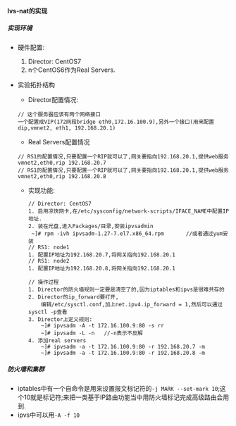 #### lvs-nat的实现
##### 实现环境
- 硬件配置:
    1. Director: CentOS7
    2. n个CentOS6作为Real Servers.
- 实验拓扑结构

	- Director配置情况:

    ```
    // 这个服务器应该有两个网络接口
    一个配置成VIP(172网段bridge eth0,172.16.100.9),另外一个接口(用来配置dip,vmnet2, eth1, 192.168.20.1)
    ```

    - Real Servers配置情况

    ```
    // RS1的配置情况,只要配置一个RIP就可以了,网关要指向192.168.20.1,提供web服务
    vmnet2,eth0,rip 192.168.20.7
    // RS1的配置情况,只要配置一个RIP就可以了,网关要指向192.168.20.1,提供web服务
    vmnet2,eth0,rip 192.168.20.8
    ```

    - 实现功能:

      ```
      // Director: CentOS7
      1. 启用凉快网卡,在/etc/sysconfig/network-scripts/IFACE_NAME中配置IP地址.
      2. 装在光盘,进入Packages/目录,安装ipvsadmin
  	   ~]# rpm -ivh ipvsadm-1.27-7.el7.x86_64.rpm		//或者通过yum安装
      // RS1: node1
      1. 配置IP地址为192.168.20.7,将网关指向192.168.20.1
      // RS1: node2
      1. 配置IP地址为192.168.20.8,将网关指向192.168.20.1

      // 操作过程
      1. Director的防火墙规则一定要是清空了的,因为iptables和ipvs是很难共存的
      2. Director的ip_forward要打开,
          编辑/etc/sysctl.conf,加上net.ipv4.ip_forward = 1,然后可以通过sysctl -p查看
      3. Director上定义规则:
          ~]# ipvsadm -A -t 172.16.100.9:80 -s rr
          ~]# ipvsadm -L -n   //-n表示不反解
      4. 添加real servers
          ~]# ipvsadm -a -t 172.16.100.9:80 -r 192.168.20.7 -m
          ~]# ipvsadm -a -t 172.16.100.9:80 -r 192.168.20.8 -m
      ```
##### 防火墙和集群
  - iptables中有一个自命令是用来设置报文标记符的`-j MARK --set-mark 10`;这个10就是标记符;来把一类基于IP路由功能当中用防火墙标记完成高级路由会用到.
  - ipvs中可以用`-A -f 10`
